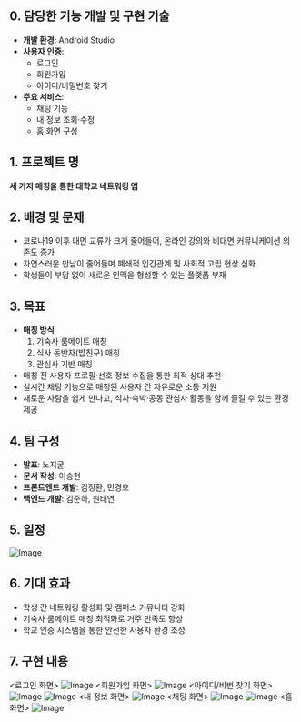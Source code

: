 ## 0. 담당한 기능 개발 및 구현 기술
- **개발 환경**: Android Studio  
- **사용자 인증**:  
  - 로그인  
  - 회원가입  
  - 아이디/비밀번호 찾기  
- **주요 서비스**:  
  - 채팅 기능  
  - 내 정보 조회·수정  
  - 홈 화면 구성  

## 1. 프로젝트 명
**세 가지 매칭을 통한 대학교 네트워킹 앱**

## 2. 배경 및 문제
- 코로나19 이후 대면 교류가 크게 줄어들어, 온라인 강의와 비대면 커뮤니케이션 의존도 증가  
- 자연스러운 만남이 줄어들며 폐쇄적 인간관계 및 사회적 고립 현상 심화  
- 학생들이 부담 없이 새로운 인맥을 형성할 수 있는 플랫폼 부재  

## 3. 목표
- **매칭 방식**  
  1. 기숙사 룸메이트 매칭  
  2. 식사 동반자(밥친구) 매칭  
  3. 관심사 기반 매칭  
- 매칭 전 사용자 프로필·선호 정보 수집을 통한 최적 상대 추천  
- 실시간 채팅 기능으로 매칭된 사용자 간 자유로운 소통 지원  
- 새로운 사람을 쉽게 만나고, 식사·숙박·공동 관심사 활동을 함께 즐길 수 있는 환경 제공  

## 4. 팀 구성
- **발표**: 노지굴  
- **문서 작성**: 이승현  
- **프론트엔드 개발**: 김정환, 민경호  
- **백엔드 개발**: 김준하, 원태연  

## 5. 일정
![Image](https://github.com/user-attachments/assets/02ef66b8-33d0-4e57-8c99-3570b94753a2)

## 6. 기대 효과
- 학생 간 네트워킹 활성화 및 캠퍼스 커뮤니티 강화  
- 기숙사 룸메이트 매칭 최적화로 거주 만족도 향상  
- 학교 인증 시스템을 통한 안전한 사용자 환경 조성  

## 7. 구현 내용
<로그인 화면>
![Image](https://github.com/user-attachments/assets/40e73f2a-5945-4a45-b569-684a2ce8c324)
<회원가입 화면>
![Image](https://github.com/user-attachments/assets/8f2606ed-8a62-4ad2-8dee-7091ee72af43)
<아이디/비번 찾기 화면>
![Image](https://github.com/user-attachments/assets/4f618f04-4dcd-43b8-b4aa-babfb9ec5cb6)
![Image](https://github.com/user-attachments/assets/658dbcc2-4c53-4f04-b85d-85d1231e2f7c)
<내 정보 화면>
![Image](https://github.com/user-attachments/assets/0cfc20e5-8014-4cb7-b0be-c6909951fd77)
<채팅 화면>
![Image](https://github.com/user-attachments/assets/acd72584-e62f-4427-a7e6-65fa3e526599)
![Image](https://github.com/user-attachments/assets/fdf3480b-a4be-4f0f-84ff-7dc465cf127f)
<홈 화면>
![Image](https://github.com/user-attachments/assets/69a93a17-edf9-4093-8251-88934e52a809)

